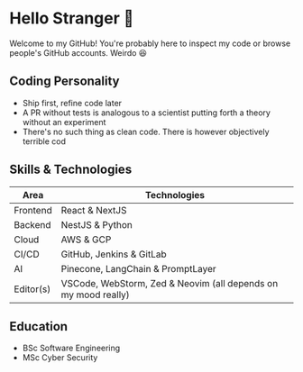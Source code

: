 # Hello Stranger 👀
Welcome to my GitHub! You're probably here to inspect my code or browse people's GitHub accounts. Weirdo 😆

## Coding Personality
- Ship first, refine code later
- A PR without tests is analogous to a scientist putting forth a theory without an experiment
- There's no such thing as clean code. There is however objectively terrible cod

## Skills & Technologies

|Area            |Technologies                   | 
|----------------|-------------------------------|
|Frontend|React & NextJS|
|Backend|NestJS & Python|
|Cloud          |AWS & GCP|
|CI/CD|GitHub, Jenkins & GitLab
|AI|Pinecone, LangChain & PromptLayer
|Editor(s)|VSCode, WebStorm, Zed & Neovim (all depends on my mood really)

## Education
- BSc Software Engineering
- MSc Cyber Security
